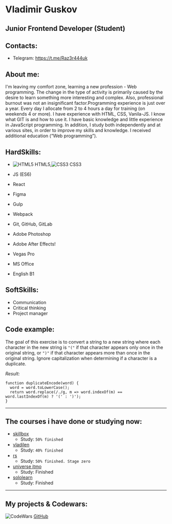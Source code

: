 # Vladimir Guskov

## Junior Frontend Developer (Student)

## Contacts:
- Telegram: https://t.me/Raz3r444uk
## About me:
I'm leaving my comfort zone, learning a new profession - Web programming. The change in the type of activity is primarily caused by the desire to learn something more interesting and complex. Also, professional burnout was not an insignificant factor.Programming experience is just over a year. Every day I allocate from 2 to 4 hours a day for training (on weekends 4 or more). I have experience with HTML, CSS, Vanila-JS. I know what GIT is and how to use it. I have basic knowledge and little experience in JavaScript programming. In addition, I study both independently and at various sites, in order to improve my skills and knowledge. I received additional education (“Web programming”).

## HardSkills:


- ![HTML5](https://user-images.githubusercontent.com/84793505/178104427-3fbe82ea-87c0-4585-a7d1-ed21566028bd.png) HTML5,![CSS3](https://user-images.githubusercontent.com/84793505/178104449-6faf7c04-4d9e-438f-a118-097bd6e9eed6.png) CSS3 
- JS (ES6)
- React
- Figma
- Gulp
- Webpack
- Git, GitHub, GitLab
- Adobe Photoshop
- Adobe After Effects!

- Vegas Pro
- MS Office
- English B1

## SoftSkills:

- Communication
- Сritical thinking
- Project manager

## Code example:

The goal of this exercise is to convert a string to a new string where each character in the new string is `"("` if that character appears only once in the original string, or `")"` if that character appears more than once in the original string. Ignore capitalization when determining if a character is a duplicate.

_Result:_

```
function duplicateEncode(word) {
  word = word.toLowerCase();
  return word.replace(/./g, m => word.indexOf(m) == word.lastIndexOf(m) ? '(' : ')');
}
```

---

## The courses i have done or studying now:

- [skillbox](https://skillbox.ru)
  - Study: `50% finished`
- [vladilen](https://vladilen.ru)
  - Study: `40% finished`
- [rs](https://rs.school/)
  - Study: `50% finished. Stage zero`
- [universe itmo](https://de.ifmo.ru/certificates/be9dce42a4d1430a.pdf)
  - Study: Finished
- [sololearn](https://www.sololearn.com/certificates/course/en/23030982/1024/landscape/png)
  - Study: Finished

---

## My projects & Codewars:
 ![CodeWars](https://www.codewars.com/users/Raz3r444uk/badges/large)
 [GitHub](https://raz3r444uk.github.io/Tetris/)
